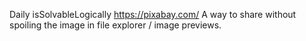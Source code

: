 Daily
isSolvableLogically
https://pixabay.com/
A way to share without spoiling the image in file explorer / image previews.
